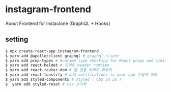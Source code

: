 # instagram-frontend
About Frontend for Instaclone (GraphQL + Hooks)

## setting

```bash
$ npx create-react-app instagram-frontend
$ yarn add @apollo/client graphql # graphql-client
$ yarn add prop-types # Runtime type checking for React props and similar objects.
$ yarn add react-helmet # 리액트 header runtime 
$ yarn add react-router-dom # 웹 전용 리액트 라우터
$ yarn add react-toastify # add notifications to your app 손쉽게 적용
$ yarn add styled-components # styled ( CSS in JS )
$  yarn add styled-reset # css 초기화
```